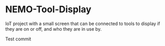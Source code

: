 # NEMO-Tool-Display
IoT project with a small screen that can be connected to tools to display if they are on or off, and who they are in use by. 

Test commit